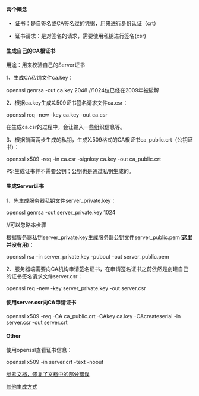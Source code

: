 
#### 两个概念

- 证书：是自签名或CA签名过的凭据，用来进行身份认证（crt）

- 证书请求：是对签名的请求，需要使用私钥进行签名(csr)

#### 生成自己的CA根证书

用途：用来校验自己的Server证书

1、生成CA私钥文件ca.key：

openssl genrsa -out ca.key 2048      //1024位已经在2009年被破解

2、根据ca.key生成X.509证书签名请求文件ca.csr：

openssl req -new -key ca.key -out ca.csr

在生成ca.csr的过程中，会让输入一些组织信息等。

3、根据前面两步生成的私钥，生成X.509格式的CA根证书ca_public.crt（公钥证书）：

openssl x509 -req -in ca.csr -signkey ca.key -out ca_public.crt

PS:生成证书并不需要公钥；公钥也是通过私钥生成的。

#### 生成Server证书

1、先生成服务器私钥文件server_private.key：

openssl genrsa -out server_private.key 1024

//可以忽略本步骤

根据服务器私钥server_private.key生成服务器公钥文件server_public.pem(**这里并没有用**)：

openssl rsa -in server_private.key -pubout -out server_public.pem

2、服务器端需要向CA机构申请签名证书，在申请签名证书之前依然是创建自己的证书签名请求文件server.csr：

openssl req -new -key server_private.key -out server.csr

#### 使用server.csr向CA申请证书

openssl x509 -req -CA ca_public.crt -CAkey ca.key -CAcreateserial -in server.csr -out server.crt

#### Other

使用openssl查看证书信息：

openssl x509 -in server.crt -text -noout

[参考文档，修复了文档中的部分错误](https://zhuanlan.zhihu.com/p/24093848)

[其他生成方式](https://ningyu1.github.io/site/post/51-ssl-cert/)